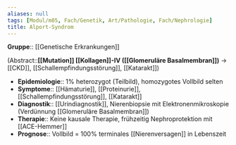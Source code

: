 ```yaml
---
aliases: null
tags: [Modul/m05, Fach/Genetik, Art/Pathologie, Fach/Nephrologie]
title: Alport-Syndrom
---
```

**Gruppe**:: [[Genetische Erkrankungen]]

(Abstract::**[[Mutation]] [[Kollagen]]-IV ([[Glomeruläre Basalmembran]])** → [[CKD]], [[Schallempfindungsstörung]], [[Katarakt]])
- **Epidemiologie**:: 1% heterozygot (Teilbild), homozygotes Vollbild selten
- **Symptome**:: [[Hämaturie]], [[Proteinurie]], [[Schallempfindungsstörung]], [[Katarakt]]
- **Diagnostik**:: [[Urindiagnostik]], Nierenbiopsie mit Elektronenmikroskopie (Verdünnung [[Glomeruläre Basalmembran]])
- **Therapie**:: Keine kausale Therapie, frühzeitig Nephroprotektion mit [[ACE-Hemmer]]
- **Prognose**:: Vollbild = 100% terminales [[Nierenversagen]] in Lebenszeit